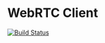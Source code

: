 # WebRTC Client

[![Build Status](https://travis-ci.org/rlech/webrtc-client.svg?branch=master)](https://travis-ci.org/rlech/webrtc-client)